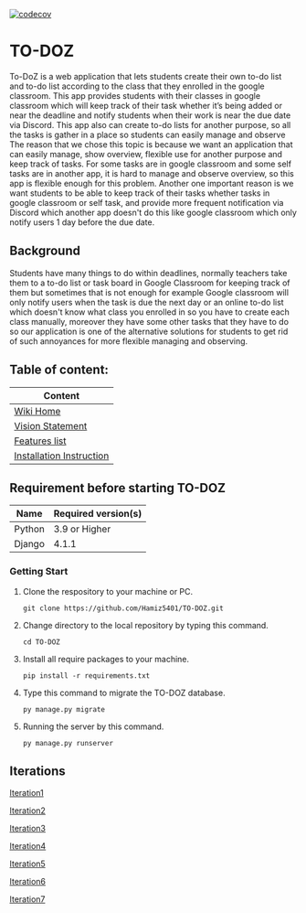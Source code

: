 [![codecov](https://codecov.io/gh/Hamiz5401/TO-DOZ/branch/koakatta-workflow2/graph/badge.svg?token=4CJU7ZB2JC)](https://codecov.io/gh/Hamiz5401/TO-DOZ)
# TO-DOZ
To-DoZ is a web application that lets students create their own to-do list and to-do list  according to the class that they enrolled in the google classroom.
This app provides students with their classes in google classroom which will keep track of their task whether it’s being added or near the deadline and notify students when their work is near the due date via Discord.
This app also can create to-do lists for another purpose, so all the tasks is gather in a place so students can easily manage and observe
The reason that we chose this topic is because we want an application that can easily manage, show overview, flexible use for another purpose and keep track of tasks. For some tasks are in google classroom and some self tasks are in another app, it is hard to manage and observe overview, so this app is flexible enough for this problem.
Another one important reason is we want students to be able to keep track of their tasks whether tasks in google classroom or self task, and provide more frequent notification via Discord which another app doesn't do this like google classroom which only notify users 1 day before the due date.

## Background
Students have many things to do within deadlines, normally teachers take them to a to-do list or task board in Google Classroom for keeping track of them but sometimes that is not enough for example Google classroom will only notify users when the task is due the next day or an online to-do list which doesn't know what class you enrolled in so you have to create each class manually, moreover they have some other tasks that they have to do so our application is one of the alternative solutions for students to get rid of such annoyances for more flexible managing and observing.

## Table of content:
| Content |
| ------------------------------ |
| [Wiki Home](../../wiki/Home) |
| [Vision Statement](../../wiki/Vision%20Statement) |
| [Features list](../../wiki/Requirements) |
| [Installation Instruction](../../wiki/Installation%20Instruction) |

## Requirement before starting TO-DOZ

| Name | Required version(s) |
|------|---------------------|
| Python | 3.9 or Higher |
| Django | 4.1.1 |

### Getting Start

1. Clone the respository to your machine or PC.

    ```
   git clone https://github.com/Hamiz5401/TO-DOZ.git
    ```
2. Change directory to the local repository by typing this command.

    ```
   cd TO-DOZ
    ```
3. Install all require packages to your machine.

    ```
   pip install -r requirements.txt
    ```
4. Type this command to migrate the TO-DOZ database.

    ```
   py manage.py migrate
    ```
5. Running the server by this command.
    ```
   py manage.py runserver
    ```
    
## Iterations

[Iteration1](../../wiki/Iteration-1)

[Iteration2](../../wiki/Iteration-2)

[Iteration3](../../wiki/Iteration-3)

[Iteration4](../../wiki/Iteration-4)

[Iteration5](../../wiki/Iteration-5)

[Iteration6](../../wiki/Iteration-6)

[Iteration7](../../wiki/Iteration-7)
